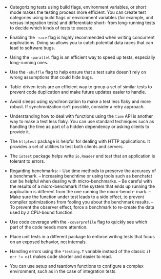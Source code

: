 - Categorizing tests using build flags, environment variables, or short mode makes the testing process more efficient. You can create test categories using build flags or environment variables (for example, unit versus integration tests) and differentiate short- from long-running tests to decide which kinds of tests to execute.

- Enabling the `-race` flag is highly recommended when writing concurrent applications. Doing so allows you to catch potential data races that can lead to software bugs.

- Using the `-parallel` flag is an efficient way to speed up tests, especially long-running ones.

- Use the `-shuffle` flag to help ensure that a test suite doesn’t rely on wrong
assumptions that could hide bugs.

- Table-driven tests are an efficient way to group a set of similar tests to prevent code duplication and make future updates easier to handle.

- Avoid sleeps using synchronization to make a test less flaky and more robust. If synchronization isn’t possible, consider a retry approach.

- Understanding how to deal with functions using the `time` API is another way to make a test less flaky. You can use standard techniques such as handling the time as part of a hidden dependency or asking clients to provide it.

- The `httptest` package is helpful for dealing with HTTP applications. It provides a set of utilities to test both clients and servers.

- The `iotest` package helps write `io.Reader` and test that an application is tolerant to errors.

- Regarding benchmarks:
	– Use time methods to preserve the accuracy of a benchmark.
	– Increasing benchtime or using tools such as benchstat can be helpful when
	dealing with micro-benchmarks.
	– Be careful with the results of a micro-benchmark if the system that ends up
	running the application is different from the one running the micro-bench-
	mark.
	– Make sure the function under test leads to a side effect, to prevent compiler
	optimizations from fooling you about the benchmark results.
	– To prevent the observer effect, force a benchmark to re-create the data used
	by a CPU-bound function.

- Use code coverage with the `-coverprofile` flag to quickly see which part of the code needs more attention.

-  Place unit tests in a different package to enforce writing tests that focus on an exposed behavior, not internals.

-  Handling errors using the `*testing.T` variable instead of the classic `if err != nil` makes code shorter and easier to read.

- You can use setup and teardown functions to configure a complex environment, such as in the case of integration tests.
